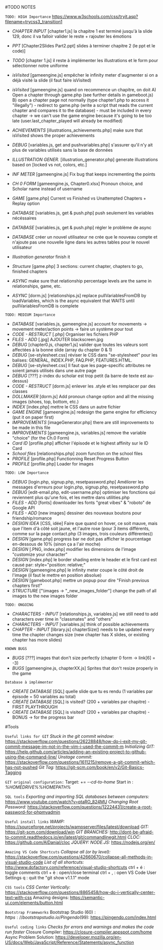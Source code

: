 ﻿#TODO NOTES

`TODO: HIGH Importance`
https://www.w3schools.com/css/tryit.asp?filename=trycss3_transition1
- *CHAPTER INPUT*       [chapter1.js]                                   la chapitre 1 est terminé jusqu'à la slide 129, donc il va falloir valider le reste + rajouter les émotions
- *PPT*                 [Chapter2Slides Part2.ppt]                      slides à terminer chapitre 2 (le ppt et le code)]
- *TODO*                [chapter 1.js]                                  il reste à implémenter les illustrations et le form pour sélectionner notre uniforme
- *isVisited*           [gameengine.js]                                 empêcher le infinity meter d'augmenter si on a déjà visité la slide (il faut faire isVisited)
- *isVisited*           [gameengine.js]                                 quand on recommence un chapitre, on doit
    A) Open a chapter through game.php (see further details in gameboot.js)
    B) open a chapter page not normally (type chapter1.php to access it "illegally")
        - redirect to game.php (write a script that reads the current chapter and compares it to the database)
        - must be included in every chapter -> we can't use the game engine because it's going to be too late (user.last_chapter_played will already be modified)

- *ACHIEVEMENTS*        [illustrations_achievements.php]                make sure that isVisited shows the proper achievements
- *DEBUG*               [variables.js, get and pushvariables.php]       s'assurer qu'il n'y ait plus de variables utilisés sans la base de données
- *ILLUSTRATION GENER.* [illustration_generator.php]                    generate illustrations based on [locked vs not, colors, etc.]
- *INF METER*           [gameengine.js]                                 Fix bug that keeps incrementing the points
- *CH 0 FORM*           [gameengine.js, Chapter0.xlsx]                  Pronoun choice, and Scholar name instead of username
- *GAME*                [game.php]                                      Current vs Finished vs Unattempted Chapters + Replay option
- *DATABASE*            [variables.js, get & push.php]                  push seulement les variables nécéssaires
- *DATABASE*            [variables.js, get & push.php]                  régler le problème de async
- *DATABASE*                                                            créer un nouvel utilisateur ne crée que le nouveau compte et n'ajoute pas une nouvelle ligne dans les autres tables pour le nouvel utilisateur
- *Illustration generator*                                              finish it
- *Structure*           [game.php]                                      3 sections: current chapter, chapters to go, finished chapters
- *ASYNC*             make sure that relationship percentage levels are the same in relationships, game, etc.
- *ASYNC*                 [dorm.js]
                          [relationships.js]                            replace pullVariablesFromDB by loadVariables, which is the async equivalent that WAITS until pullVariablesFromDB is complete

`TODO: MEDIUM Importance`
- *DATABASE*            [variables.js, gameengine.js]                   account for movements -> movement meter/action points -> faire un système pour tout
- *CODE - RESTRUCT*     [.php]                                          Organiser les fichiers PHP
- *FILES - ADD*         [.jpg]                                          AJOUTER blackscreen.jpg
- *DEBUG*               [chapter0.js, chapter1.js]                      valider que toutes les valeurs sont affectées à la bonne slide (array du chapter 0 & 1)
- *DEBUG*               [se-stylesheet.css]                             réviser le CSS dans "se-stylesheet" pour les balises: GENERAL, INDEX.PHP, FAQ.PHP, FEATURES.HTML.
- *DEBUG*               [se-stylesheet.css]                             Il faut que les page-specific attributes ne soient jamais utilisés dans une autre page
- *DEBUG*               [???]                                           z-index du scholar est trop petit (la barre de texte est au-dessus)
- *CODE - RESTRUCT*     [dorm.js]                                       enlever les .style et les remplacer par des classes
- *DOLLMAKER*           [dorm.js]                                       Add pronoun change option and all the missing images (shoes, top, bottom, etc.)
- *INDEX*               [index.php]                                     mettre le CSS dans un autre fichier
- *GAME ENGINE*         [gameengine.js]                                 redesign the game engine for efficiency (put it on paper first)
- *IMPROVEMENTS*        [imageGenerator.php]                            there are still improvements to be made in this file
- *IMPROVEMENTS*        [gameengine.js, variables.js]                   remove the variable "choice" (for the Ch.0 Form)
- *Card ID*             [profile.php]                                   afficher l'épisode et le highest affinity sur le ID Card
- *School files*        [relationships.php]                             zoom function on the school files
- *PROFILE*             [profile.php]                                   Functionning Reset Progress Button
- *PROFILE*             [profile.php]                                   Loader for images

`TODO: LOW Importance`
- *DEBUG*               [login.php, signup.php, resetpassword.php]      Améliorer les messages d'erreurs pour login.php, signup.php, resetpassword.php
- *DEBUG*               [edit-email.php, edit-username.php]             optimiser les fonctions qui reviennent plus qu'une fois, et les mettre dans utilities.php
- *FILES - ADD*         [fonts]                                         downloader les fonts "great vibes" & "roboto" de Google API
- *FILES - ADD*         [new images]                                    dessiner des nouveaux boutons pour friendship/romance
- *DESIGN IDEA*         [CSS, idée]                                     Faire que quand on hover, ce soit mauve, mais que l'item d'à côté soit jaune, et l'autre rose (pour 3 items différents, comme sur la page contact.php (3 images, trois couleurs différentes))
- *DESIGN*              [game.php]                                      progress bar ne doit pas afficher le pourcentage en-dessous de 10% (sinon ça a l'air moche)
- *DESIGN*              [.PNG, index.php]                               modifier les dimensions de l'image "customize your character"
- *DESIGN*              [index.php]                                     le border shading entre le header et le first card est causé par: style="position: relative;"
- *DESIGN*              [gameengine.php]                                le infinity meter coupe le côté droit de l'image (il faut le mettre en position absolue)
- *DESIGN*              [gameboot.php]                                  mettre un popup pour dire "Finish previous chapters first!"
- *STRUCTURE*           ["\images -> "\_new_images_folder"]             change the path of all images to the new images folder

`TODO: ONGOING`
- *CHARACTERS - INPUT*  [relationships.js, variables.js]                we still need to add characters over time in "classmates" and "others"
- *CHARACTERS - INPUT*  [variables.js]                                  think of possible achievements
- *CHAPTER - INPUT*     [library.js]                                    chapterSize() needs to be updated every time the chapter changes size (new chapter has X slides, or existing chapter has more slides)

`KNOWN BUGS`
- *BUGS*                [???]                                           images that don't size perfectly (chapter 0 form -> link[6] = -3)
- *BUGS*                [gameengine.js, chapterXX.js]                   Sprites that don't resize properly in the game

`Database à implémenter`
- *CREATE DATABASE*     [SQL]                                           quelle slide que tu es rendu (1 variables par épisode = 50 variables au total)
- *CREATE DATABASE*     [SQL]                                           is visited? (200 + variables par chapitre) - FIRST PLAYTHROUGH
- *CREATE DATABASE*     [SQL]                                           is visited? (200 + variables par chapitre) - BONUS -> for the progress bar

#Tools

`Useful links for GIT`
*Stuck in the git commit window:* https://stackoverflow.com/questions/26228848/how-do-i-exit-my-git-commit-message-im-not-in-the-vim-i-used-the-commit-m
*Initializing GIT:* https://help.github.com/articles/adding-an-existing-project-to-github-using-the-command-line/
*Unstage commit:* https://stackoverflow.com/questions/1611215/remove-a-git-commit-which-has-not-pushed
*Git Tag:* https://git-scm.com/book/en/v2/Git-Basics-Tagging

`GIT original configuration:`
Target: += *--cd-to-home*
Start in : *%HOMEDRIVE%%HOMEPATH%*

`SQL tools`
*Exporting and importing SQL databases between computers:* https://www.youtube.com/watch?v=ptaRO_824MU
*Changing Root Password:* https://stackoverflow.com/questions/12224431/create-a-root-password-for-phpmyadmin

`Useful install links`
*WAMP:* https://sourceforge.net/projects/wampserver/files/latest/download
*GIT:* https://git-scm.com/download/win
*GIT BRANCHES:* http://dont-be-afraid-to-commit.readthedocs.io/en/latest/git/commandlinegit.html
*CLOC:* https://github.com/AlDanial/cloc
*JQUERY:* 
*NODE.JS:* https://nodejs.org/en/

`Amazing VS Code Shortcuts`
*Collapse all (or by level):* https://stackoverflow.com/questions/42660670/collapse-all-methods-in-visual-studio-code
*List of all shortcuts:* http://www.dofactory.com/reference/visual-studio-shortcuts
ctrl + é : toggle comments
ctrl + è : open/close terminal
ctrl + , : open VS Code User Settings
q : quit the "git show v1.1.1" mode

`CSS tools`
*CSS Center Vertically:* https://stackoverflow.com/questions/8865458/how-do-i-vertically-center-text-with-css
Amazing designs: https://semantic-ui.com/elements/button.html

`Bootstrap Frameworks`
Bootstrap Studio (60$): https://bootstrapstudio.io/
Pingendo (99$): https://pingendo.com/index.html

`Useful coding links`
*Checks for errors and warnings and makes the code run faster*
Closure Compiler: https://closure-compiler.appspot.com/home
Async Problem Solution: https://developer.mozilla.org/en-US/docs/Web/JavaScript/Reference/Statements/async_function